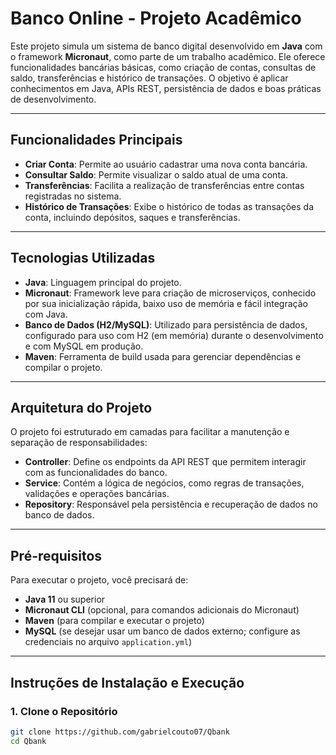 # Banco Online - Projeto Acadêmico

Este projeto simula um sistema de banco digital desenvolvido em **Java** com o framework **Micronaut**, como parte de um trabalho acadêmico. Ele oferece funcionalidades bancárias básicas, como criação de contas, consultas de saldo, transferências e histórico de transações. O objetivo é aplicar conhecimentos em Java, APIs REST, persistência de dados e boas práticas de desenvolvimento.

---

## Funcionalidades Principais

- **Criar Conta**: Permite ao usuário cadastrar uma nova conta bancária.
- **Consultar Saldo**: Permite visualizar o saldo atual de uma conta.
- **Transferências**: Facilita a realização de transferências entre contas registradas no sistema.
- **Histórico de Transações**: Exibe o histórico de todas as transações da conta, incluindo depósitos, saques e transferências.

---

## Tecnologias Utilizadas

- **Java**: Linguagem principal do projeto.
- **Micronaut**: Framework leve para criação de microserviços, conhecido por sua inicialização rápida, baixo uso de memória e fácil integração com Java.
- **Banco de Dados (H2/MySQL)**: Utilizado para persistência de dados, configurado para uso com H2 (em memória) durante o desenvolvimento e com MySQL em produção.
- **Maven**: Ferramenta de build usada para gerenciar dependências e compilar o projeto.

---

## Arquitetura do Projeto

O projeto foi estruturado em camadas para facilitar a manutenção e separação de responsabilidades:

- **Controller**: Define os endpoints da API REST que permitem interagir com as funcionalidades do banco.
- **Service**: Contém a lógica de negócios, como regras de transações, validações e operações bancárias.
- **Repository**: Responsável pela persistência e recuperação de dados no banco de dados.

---

## Pré-requisitos

Para executar o projeto, você precisará de:

- **Java 11** ou superior
- **Micronaut CLI** (opcional, para comandos adicionais do Micronaut)
- **Maven** (para compilar e executar o projeto)
- **MySQL** (se desejar usar um banco de dados externo; configure as credenciais no arquivo `application.yml`)

---

## Instruções de Instalação e Execução

### 1. Clone o Repositório

```bash
git clone https://github.com/gabrielcouto07/Qbank
cd Qbank
